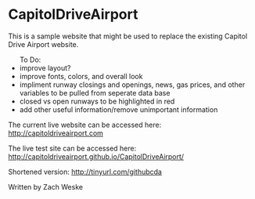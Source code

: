 # CapitolDriveAirport

This is a sample website that might be used to replace the existing Capitol Drive Airport website. 

<ul>
To Do:
  <li>improve layout?</li>
  <li>improve fonts, colors, and overall look</li>
  <li>impliment runway closings and openings, news, gas prices, and other variables to be pulled from seperate data base</li>
  <li>closed vs open runways to be highlighted in red</li>
  <li>add other useful information/remove unimportant information</li>
</ul>

The current live website can be accessed here:
http://capitoldriveairport.com

The live test site can be accessed here:
http://capitoldriveairport.github.io/CapitolDriveAirport/

Shortened version:
http://tinyurl.com/githubcda

Written by Zach Weske
